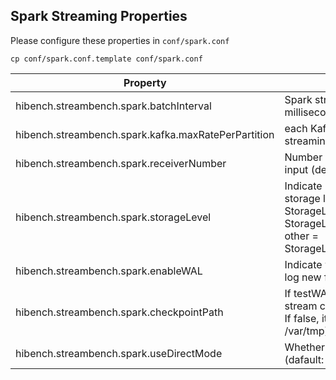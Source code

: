 ## Spark Streaming Properties ##

Please configure these properties in `conf/spark.conf`

    cp conf/spark.conf.template conf/spark.conf

Property      | Meaning
--------------|--------------------------
hibench.streambench.spark.batchInterval       | Spark streaming Batchnterval in millisecond (default 5000)
hibench.streambench.spark.kafka.maxRatePerPartition       | each Kafka partition will be read by Spark streaming (default 10000)
hibench.streambench.spark.receiverNumber      | Number of nodes that will receive Kafka input (default: 4)
hibench.streambench.spark.storageLevel  | Indicate RDD storage level. Indicate RDD storage level. (default: 2) 0 = StorageLevel.MEMORY_ONLY, 1 = StorageLevel.MEMORY_AND_DISK_SER, other = StorageLevel.MEMORY_AND_DISK_SER_2
hibench.streambench.spark.enableWAL  | Indicate whether to test the write ahead log new feature (default: false)
hibench.streambench.spark.checkpointPath | If testWAL is true, this path is to store stream context in hdfs shall be specified. If false, it can be empty (default: /var/tmp)
hibench.streambench.spark.useDirectMode | Whether to use direct approach or not (dafault: true)

